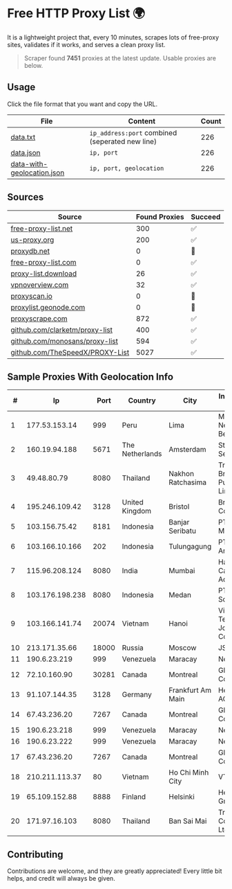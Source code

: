 
# Free HTTP Proxy List 🌍

It is a lightweight project that, every 10 minutes, scrapes lots of free-proxy sites, validates if it works, and serves a clean proxy list.


> Scraper found **7451** proxies at the latest update. Usable proxies are below.

## Usage

Click the file format that you want and copy the URL.


|File|Content|Count|
|----|-------|-----|
|[data.txt](https://raw.githubusercontent.com/themiralay/Proxy-List-World/master/data.txt)|`ip_address:port` combined (seperated new line)|226|
|[data.json](https://raw.githubusercontent.com/themiralay/Proxy-List-World/master/data.json)|`ip, port`|226|
|[data-with-geolocation.json](https://raw.githubusercontent.com/themiralay/Proxy-List-World/master/data-with-geolocation.json)|`ip, port, geolocation`|226|

## Sources

|Source|Found Proxies|Succeed|
|------|-------------|-------|
|[free-proxy-list.net](https://free-proxy-list.net)|300|✅|
|[us-proxy.org](https://www.us-proxy.org)|200|✅|
|[proxydb.net](http://proxydb.net)|0|🚫|
|[free-proxy-list.com](https://free-proxy-list.com/?page=&port=&type%5B%5D=http&type%5B%5D=https&up_time=0&search=Search)|0|✅|
|[proxy-list.download](https://www.proxy-list.download/HTTP)|26|✅|
|[vpnoverview.com](https://vpnoverview.com/privacy/anonymous-browsing/free-proxy-servers)|32|✅|
|[proxyscan.io](https://www.proxyscan.io)|0|🚫|
|[proxylist.geonode.com](https://proxylist.geonode.com/api/proxy-list?limit=300&page=1&sort_by=lastChecked&sort_type=desc&protocols=http,https)|0|🚫|
|[proxyscrape.com](https://api.proxyscrape.com/v2/?request=displayproxies&protocol=http&timeout=10000&country=all&ssl=all&anonymity=all)|872|✅|
|[github.com/clarketm/proxy-list](https://raw.githubusercontent.com/clarketm/proxy-list/master/proxy-list-raw.txt)|400|✅|
|[github.com/monosans/proxy-list](https://raw.githubusercontent.com/monosans/proxy-list/main/proxies/http.txt)|594|✅|
|[github.com/TheSpeedX/PROXY-List](https://raw.githubusercontent.com/TheSpeedX/PROXY-List/master/http.txt)|5027|✅|


## Sample Proxies With Geolocation Info

|#|Ip|Port|Country|City|Internet Service Provider|
|-|--|----|-------|----|-------------------------|
|1|177.53.153.14|999|Peru|Lima|Moreno Yanoc Nemias Bernardo|
|2|160.19.94.188|5671|The Netherlands|Amsterdam|Stallion Network Services Limited|
|3|49.48.80.79|8080|Thailand|Nakhon Ratchasima|Triple T Broadband Public Company Limited|
|4|195.246.109.42|3128|United Kingdom|Bristol|Bristol City Council|
|5|103.156.75.42|8181|Indonesia|Banjar Seribatu|PT Trika Global Media|
|6|103.166.10.166|202|Indonesia|Tulungagung|PT. Yasmin Amanah Media|
|7|115.96.208.124|8080|India|Mumbai|Hathway IP over Cable Internet Access|
|8|103.176.198.238|8080|Indonesia|Medan|PT Iweka Digital Solution|
|9|103.166.141.74|20074|Vietnam|Hanoi|Viet NAM Cloud Technology Joint Stock Company|
|10|213.171.35.66|18000|Russia|Moscow|JSC Comcor|
|11|190.6.23.219|999|Venezuela|Maracay|Net Uno|
|12|72.10.160.90|30281|Canada|Montreal|GloboTech Communications|
|13|91.107.144.35|3128|Germany|Frankfurt Am Main|Hetzner Online AG|
|14|67.43.236.20|7267|Canada|Montreal|GloboTech Communications|
|15|190.6.23.218|999|Venezuela|Maracay|Net Uno|
|16|190.6.23.222|999|Venezuela|Maracay|Net Uno|
|17|67.43.236.20|7267|Canada|Montreal|GloboTech Communications|
|18|210.211.113.37|80|Vietnam|Ho Chi Minh City|VTDC|
|19|65.109.152.88|8888|Finland|Helsinki|Hetzner Online GmbH|
|20|171.97.16.103|8080|Thailand|Ban Sai Mai|True Internet Corporation CO. Ltd.|



## Contributing

Contributions are welcome, and they are greatly appreciated! Every
little bit helps, and credit will always be given.

